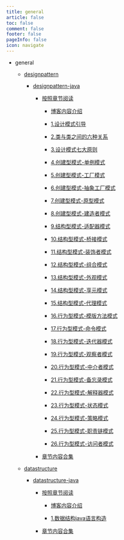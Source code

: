 ```yaml
---
title: general
article: false
toc: false
comment: false
footer: false
pageInfo: false
icon: navigate
---
```


- general

    - <a class="breadcrumb-link" target="_blank" href="designpattern">designpattern</a>

        - <a class="breadcrumb-link" target="_blank" href="designpattern/designpattern-java">designpattern-java</a>

            - <a class="breadcrumb-link" target="_blank" href="designpattern/designpattern-java/shardings">按照章节阅读</a>


                - <a class="breadcrumb-link" target="_blank" href="designpattern/designpattern-java/shardings/designpattern-java-chapter-0.博客内容介绍.html">博客内容介绍</a>

                - <a class="breadcrumb-link" target="_blank" href="designpattern/designpattern-java/shardings/designpattern-java-chapter-1.设计模式引导.html">1.设计模式引导</a>

                - <a class="breadcrumb-link" target="_blank" href="designpattern/designpattern-java/shardings/designpattern-java-chapter-2.类与类之间的六种关系.html">2.类与类之间的六种关系</a>

                - <a class="breadcrumb-link" target="_blank" href="designpattern/designpattern-java/shardings/designpattern-java-chapter-3.设计模式七大原则.html">3.设计模式七大原则</a>

                - <a class="breadcrumb-link" target="_blank" href="designpattern/designpattern-java/shardings/designpattern-java-chapter-4.创建型模式-单例模式.html">4.创建型模式-单例模式</a>

                - <a class="breadcrumb-link" target="_blank" href="designpattern/designpattern-java/shardings/designpattern-java-chapter-5.创建型模式-工厂模式.html">5.创建型模式-工厂模式</a>

                - <a class="breadcrumb-link" target="_blank" href="designpattern/designpattern-java/shardings/designpattern-java-chapter-6.创建型模式-抽象工厂模式.html">6.创建型模式-抽象工厂模式</a>

                - <a class="breadcrumb-link" target="_blank" href="designpattern/designpattern-java/shardings/designpattern-java-chapter-7.创建型模式-原型模式.html">7.创建型模式-原型模式</a>

                - <a class="breadcrumb-link" target="_blank" href="designpattern/designpattern-java/shardings/designpattern-java-chapter-8.创建型模式-建造者模式.html">8.创建型模式-建造者模式</a>

                - <a class="breadcrumb-link" target="_blank" href="designpattern/designpattern-java/shardings/designpattern-java-chapter-9.结构型模式-适配器模式.html">9.结构型模式-适配器模式</a>

                - <a class="breadcrumb-link" target="_blank" href="designpattern/designpattern-java/shardings/designpattern-java-chapter-10.结构型模式-桥接模式.html">10.结构型模式-桥接模式</a>

                - <a class="breadcrumb-link" target="_blank" href="designpattern/designpattern-java/shardings/designpattern-java-chapter-11.结构型模式-装饰者模式.html">11.结构型模式-装饰者模式</a>

                - <a class="breadcrumb-link" target="_blank" href="designpattern/designpattern-java/shardings/designpattern-java-chapter-12.结构型模式-组合模式.html">12.结构型模式-组合模式</a>

                - <a class="breadcrumb-link" target="_blank" href="designpattern/designpattern-java/shardings/designpattern-java-chapter-13.结构型模式-外观模式.html">13.结构型模式-外观模式</a>

                - <a class="breadcrumb-link" target="_blank" href="designpattern/designpattern-java/shardings/designpattern-java-chapter-14.结构型模式-享元模式.html">14.结构型模式-享元模式</a>

                - <a class="breadcrumb-link" target="_blank" href="designpattern/designpattern-java/shardings/designpattern-java-chapter-15.结构型模式-代理模式.html">15.结构型模式-代理模式</a>

                - <a class="breadcrumb-link" target="_blank" href="designpattern/designpattern-java/shardings/designpattern-java-chapter-16.行为型模式-模版方法模式.html">16.行为型模式-模版方法模式</a>

                - <a class="breadcrumb-link" target="_blank" href="designpattern/designpattern-java/shardings/designpattern-java-chapter-17.行为型模式-命令模式.html">17.行为型模式-命令模式</a>

                - <a class="breadcrumb-link" target="_blank" href="designpattern/designpattern-java/shardings/designpattern-java-chapter-18.行为型模式-迭代器模式.html">18.行为型模式-迭代器模式</a>

                - <a class="breadcrumb-link" target="_blank" href="designpattern/designpattern-java/shardings/designpattern-java-chapter-19.行为型模式-观察者模式.html">19.行为型模式-观察者模式</a>

                - <a class="breadcrumb-link" target="_blank" href="designpattern/designpattern-java/shardings/designpattern-java-chapter-20.行为型模式-中介者模式.html">20.行为型模式-中介者模式</a>

                - <a class="breadcrumb-link" target="_blank" href="designpattern/designpattern-java/shardings/designpattern-java-chapter-21.行为型模式-备忘录模式.html">21.行为型模式-备忘录模式</a>

                - <a class="breadcrumb-link" target="_blank" href="designpattern/designpattern-java/shardings/designpattern-java-chapter-22.行为型模式-解释器模式.html">22.行为型模式-解释器模式</a>

                - <a class="breadcrumb-link" target="_blank" href="designpattern/designpattern-java/shardings/designpattern-java-chapter-23.行为型模式-状态模式.html">23.行为型模式-状态模式</a>

                - <a class="breadcrumb-link" target="_blank" href="designpattern/designpattern-java/shardings/designpattern-java-chapter-24.行为型模式-策略模式.html">24.行为型模式-策略模式</a>

                - <a class="breadcrumb-link" target="_blank" href="designpattern/designpattern-java/shardings/designpattern-java-chapter-25.行为型模式-职责链模式.html">25.行为型模式-职责链模式</a>

                - <a class="breadcrumb-link" target="_blank" href="designpattern/designpattern-java/shardings/designpattern-java-chapter-26.行为型模式-访问者模式.html">26.行为型模式-访问者模式</a>

            - <a class="breadcrumb-link" target="_blank" href="designpattern/designpattern-java/designpattern-java.html#intro">章节内容合集</a>


    - <a class="breadcrumb-link" target="_blank" href="datastructure">datastructure</a>

        - <a class="breadcrumb-link" target="_blank" href="datastructure/datastructure-java">datastructure-java</a>

            - <a class="breadcrumb-link" target="_blank" href="datastructure/datastructure-java/shardings">按照章节阅读</a>


                - <a class="breadcrumb-link" target="_blank" href="datastructure/datastructure-java/shardings/datastructure-java-chapter-0.博客内容介绍.html">博客内容介绍</a>

                - <a class="breadcrumb-link" target="_blank" href="datastructure/datastructure-java/shardings/datastructure-java-chapter-1.数据结构java语言构造.html">1.数据结构java语言构造</a>

            - <a class="breadcrumb-link" target="_blank" href="datastructure/datastructure-java/datastructure-java.html#intro">章节内容合集</a>
